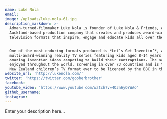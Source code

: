 ```yaml
---
name: Luke Nola
email:
image: /uploads/luke-nola-61.jpg
description_markdown: >-
  Adman-turned-filmmaker Luke Nola is founder of Luke Nola & Friends, an
  Auckland-based production company that creates and produces award-winning
  television formats that inspire, engage and educate kids all over the world.


  One of the most enduring formats produced is *Let’s Get Inventin’*, a
  multi-award-winning reality TV series featuring kids aged 8-14 years with
  amazing invention ideas competing to build their contraptions. The series is
  enjoyed throughout the world, screening in over 73 countries and is the first
  New Zealand children’s TV format ever to be licensed by the BBC in the UK.
website_url: 'http://lukenola.com/'
twitter: 'https://twitter.com/gooberbrother'
facebook:
youtube_video: 'https://www.youtube.com/watch?v=4O3n6yOYWAo'
github_username:
instagram:
---
```


Enter your description here...
